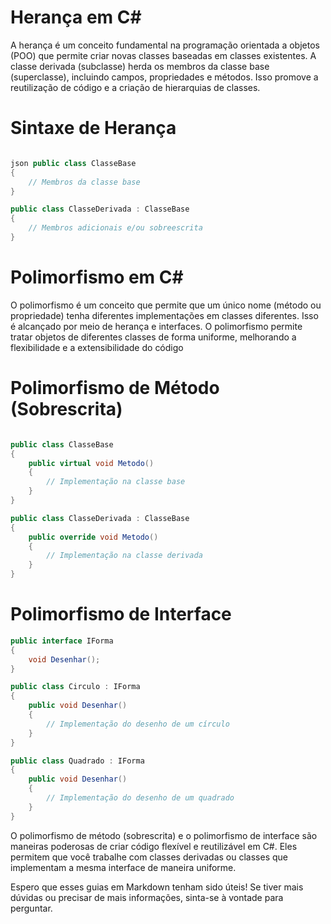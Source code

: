 # Herança em C#

A herança é um conceito fundamental na programação orientada a objetos (POO) que permite criar novas classes baseadas em classes existentes. A classe derivada (subclasse) herda os membros da classe base (superclasse), incluindo campos, propriedades e métodos. Isso promove a reutilização de código e a criação de hierarquias de classes.

# Sintaxe de Herança
```csharp

json public class ClasseBase
{
    // Membros da classe base
}

public class ClasseDerivada : ClasseBase
{
    // Membros adicionais e/ou sobreescrita
}
```
# Polimorfismo em C#

O polimorfismo é um conceito que permite que um único nome (método ou propriedade) tenha diferentes implementações em classes diferentes. Isso é alcançado por meio de herança e interfaces. O polimorfismo permite tratar objetos de diferentes classes de forma uniforme, melhorando a flexibilidade e a extensibilidade do código

# Polimorfismo de Método (Sobrescrita)

```csharp

public class ClasseBase
{
    public virtual void Metodo()
    {
        // Implementação na classe base
    }
}

public class ClasseDerivada : ClasseBase
{
    public override void Metodo()
    {
        // Implementação na classe derivada
    }
}
```
# Polimorfismo de Interface

```csharp
public interface IForma
{
    void Desenhar();
}

public class Circulo : IForma
{
    public void Desenhar()
    {
        // Implementação do desenho de um círculo
    }
}

public class Quadrado : IForma
{
    public void Desenhar()
    {
        // Implementação do desenho de um quadrado
    }
}
```

O polimorfismo de método (sobrescrita) e o polimorfismo de interface são maneiras poderosas de criar código flexível e reutilizável em C#. Eles permitem que você trabalhe com classes derivadas ou classes que implementam a mesma interface de maneira uniforme.

Espero que esses guias em Markdown tenham sido úteis! Se tiver mais dúvidas ou precisar de mais informações, sinta-se à vontade para perguntar.
